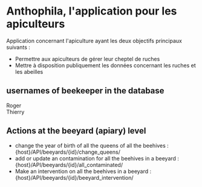 # Anthophila, l'application pour les apiculteurs

Application concernant l'apiculture ayant les deux objectifs principaux suivants :

- Permettre aux apiculteurs de gérer leur cheptel de ruches
- Mettre à disposition publiquement les données concernant les ruches et les abeilles

## usernames of beekeeper in the database

Roger  
Thierry

## Actions at the beeyard (apiary) level

- change the year of birth of all the queens of all the beehives : {host}/API/beeyards/{id}/change_queens/
- add or update an contamination for all the beehives in a beeyard : {host}/API/beeyards/{id}/all_contaminated/
- Make an intervention on all the beehives in a beeyard : {host}/API/beeyards/{id}/beeyard_intervention/
